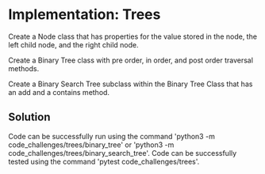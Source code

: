 # Implementation: Trees

Create a Node class that has properties for the value stored in the node, the left child node, and the right child node.

Create a Binary Tree class with pre order, in order, and post order traversal methods.

Create a Binary Search Tree subclass within the Binary Tree Class that has an add and a contains method.

## Solution
Code can be successfully run using the command 'python3 -m code_challenges/trees/binary_tree' or 'python3 -m code_challenges/trees/binary_search_tree'.
Code can be successfully tested using the command 'pytest code_challenges/trees'.






